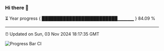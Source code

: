 ### Hi there 👋

⏳ Year progress { █████████████████████████▁▁▁▁▁ } 84.09 %

---

⏰ Updated on Sun, 03 Nov 2024 18:17:35 GMT

![Progress Bar CI](https://github.com/liununu/liununu/workflows/Progress%20Bar%20CI/badge.svg)

